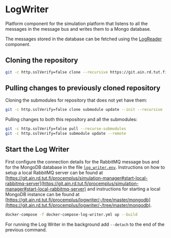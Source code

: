 # LogWriter

Platform component for the simulation platform that listens to all the messages in the message bus and writes them to a Mongo database.

The messages stored in the database can be fetched using the [LogReader](https://git.ain.rd.tut.fi/procemplus/logreader) component.

## Cloning the repository

```bash
git -c http.sslVerify=false clone --recursive https://git.ain.rd.tut.fi/procemplus/logwriter.git
```

## Pulling changes to previously cloned repository

Cloning the submodules for repository that does not yet have them:

```bash
git -c http.sslVerify=false clone submodule update --init --recursive
```

Pulling changes to both this repository and all the submodules:

```bash
git -c http.sslVerify=false pull --recurse-submodules
git -c http.sslVerify=false submodule update --remote
```

## Start the Log Writer

First configure the connection details for the RabbitMQ message bus and for the MongoDB database in the file [`log_writer.env`](log_writer.env). Instructions on how to setup a local RabbitMQ server can be found at [https://git.ain.rd.tut.fi/procemplus/simulation-manager#start-local-rabbitmq-server](https://git.ain.rd.tut.fi/procemplus/simulation-manager#start-local-rabbitmq-server) and instructions for starting a local MongoDB instance can be found at [https://git.ain.rd.tut.fi/procemplus/logwriter/-/tree/master/mongodb](https://git.ain.rd.tut.fi/procemplus/logwriter/-/tree/master/mongodb).

```bash
docker-compose -f docker-compose-log-writer.yml up --build
```

For running the Log Writer in the background add `--detach` to the end of the previous command.
